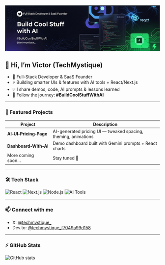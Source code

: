 <p align="center">
  <img src="xbanner.png" alt="Build Cool Stuff with AI" width="800"/>
</p>

## 👋 Hi, I’m Victor (TechMystique)

- 🧠 Full-Stack Developer & SaaS Founder  
- ⚡ Building smarter UIs & features with AI tools + React/Next.js  
- 💡 I share demos, code, AI prompts & lessons learned  
- 🔖 Follow the journey: **#BuildCoolStuffWithAI**

---

### 🚀 Featured Projects

| Project | Description |
|--------|-------------|
| **AI‑UI‑Pricing‑Page** | AI-generated pricing UI — tweaked spacing, theming, animations |
| **Dashboard‑With‑AI** | Demo dashboard built with Gemini prompts + React charts |
| More coming soon... | Stay tuned 👀 |

---

### 🛠 Tech Stack
![React](https://img.shields.io/badge/React-20232A?logo=react&logoColor=61DAFB)
![Next.js](https://img.shields.io/badge/Next.js-black?logo=next.js)
![Node.js](https://img.shields.io/badge/Node.js-339933?logo=node.js)
![AI Tools](https://img.shields.io/badge/AI‑Tools-Midjourney%20AI%20Studio%20Copilot-blue)

---

### 📫 Connect with me
- X: [@techmystique_](https://x.com/techmystique_)  
- Dev.to: [@techmystique_f7049a99d158](https://dev.to/techmystique_f7049a99d158)

---

### ⚡ GitHub Stats
![GitHub stats](https://github-readme-stats.vercel.app/api?username=techmystiquehub&show_icons=true&theme=radical)
